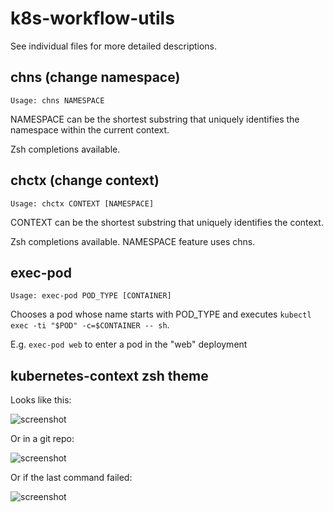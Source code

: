 # k8s-workflow-utils

See individual files for more detailed descriptions.

## chns (change namespace)

`Usage: chns NAMESPACE`

NAMESPACE can be the shortest substring that uniquely identifies the namespace within the current context.

Zsh completions available.

## chctx (change context)

`Usage: chctx CONTEXT [NAMESPACE]`

CONTEXT can be the shortest substring that uniquely identifies the context.

Zsh completions available. NAMESPACE feature uses chns.

## exec-pod

`Usage: exec-pod POD_TYPE [CONTAINER]`

Chooses a pod whose name starts with POD_TYPE and executes `kubectl exec -ti "$POD" -c=$CONTAINER -- sh`.

E.g. `exec-pod web` to enter a pod in the "web" deployment

## kubernetes-context zsh theme

Looks like this:

![screenshot](https://screenshot.click/2017-08-15--154209_kt05f-ceby8.png)

Or in a git repo:

![screenshot](https://screenshot.click/2017-08-15--154332_c3axe-kbjv0.png)

Or if the last command failed:

![screenshot](https://screenshot.click/2017-08-15--154115_3h9bc-vcnsp.png)
